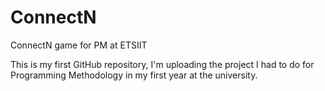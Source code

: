 # ConnectN
ConnectN game for PM at ETSIIT

This is my first GitHub repository, I'm uploading the project I had to do for Programming Methodology in my first year at the university. 
